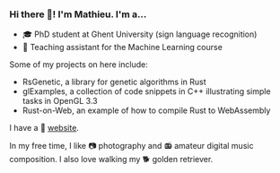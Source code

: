 ### Hi there 👋! I'm Mathieu. I'm a...

<!--
**m-decoster/m-decoster** is a ✨ _special_ ✨ repository because its `README.md` (this file) appears on your GitHub profile.

Here are some ideas to get you started:

- 🔭 I’m currently working on ...
- 🌱 I’m currently learning ...
- 👯 I’m looking to collaborate on ...
- 🤔 I’m looking for help with ...
- 💬 Ask me about ...
- 📫 How to reach me: ...
- 😄 Pronouns: ...
- ⚡ Fun fact: ...
-->



- 🎓 PhD student at Ghent University (sign language recognition)
- 📔 Teaching assistant for the Machine Learning course

Some of my projects on here include:

- RsGenetic, a library for genetic algorithms in Rust
- glExamples, a collection of code snippets in C++ illustrating simple tasks in OpenGL 3.3
- Rust-on-Web, an example of how to compile Rust to WebAssembly

I have a 💬 [website](https://users.ugent.be/~mcdcoste/).

In my free time, I like 📷 photography and 📻 amateur digital music composition. I also love walking my 🐕 golden retriever.
